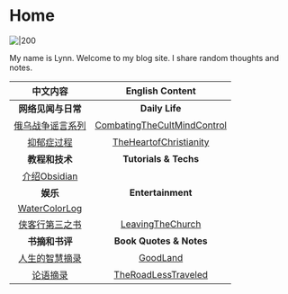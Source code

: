 # Home

![|200](https://i.imgur.com/Qbo7Cjn.png)

My name is Lynn. Welcome to my blog site. I share random thoughts and notes. 

|       中文内容       |         English Content         |
|:--------------------:|:-------------------------------:|
|  **网络见闻与日常**  |         **Daily Life**          |
| [俄乌战争谣言系列](俄乌战争谣言系列.md) | [CombatingTheCultMindControl](CombatingTheCultMindControl.md) |
|    [抑郁症过程](抑郁症过程.md)    |   [TheHeartofChristianity](TheHeartofChristianity.md)    |
|    **教程和技术**    |      **Tutorials & Techs**      |
|   [介绍Obsidian](介绍Obsidian.md)   |                                 |
|       **娱乐**       |         **Entertainment**                        |
|  [WaterColorLog](WaterColorLog.md)   |                                 |
|  [侠客行第三之书](侠客行第三之书.md)  |      [LeavingTheChurch](LeavingTheChurch.md)       |
|    **书摘和书评**    |     **Book Quotes & Notes**     |
|  [人生的智慧摘录](人生的智慧摘录.md)  |          [GoodLand](GoodLand.md)           |
|     [论语摘录](论语摘录.md)     |     [TheRoadLessTraveled](TheRoadLessTraveled.md)     | 


